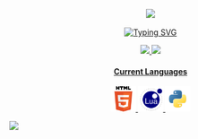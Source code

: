 <p align="center"> 
    <img src="https://discord.c99.nl/widget/theme-4/608356252816506884.png"/>
</p>

<p align="center">
<a href="https://git.io/typing-svg"><img src="https://readme-typing-svg.herokuapp.com?font=Fira+Code&size=15&pause=1000&color=F7F7F7&center=true&vCenter=true&width=435&lines=I+love+programming!" alt="Typing SVG" /></a>
</p>

<p float="left" align="center">

  <a href="https://github.com/WillDev12">
    <img src="https://img.shields.io/github/followers/Heavensellz?style=for-the-badge&logo=github">
  <a href="https://github.com/WillDev12/WillDev12">
    <img src="https://img.shields.io/github/watchers/Heavensellz/HeavenSellz?style=for-the-badge&logo=git">

</p>
    
 <div align="center">

  <h4 align="center">Current Languages</h4>
  <p align="center">
    <code><img height="45" src="https://raw.githubusercontent.com/github/explore/main/topics/html/html.png"></code>
    <code><img height="45" src="https://raw.githubusercontent.com/github/explore/main/topics/lua/lua.png"></code>
    <code><img height="45" src="https://raw.githubusercontent.com/github/explore/main/topics/python/python.png"></code>
  </p>

</div>

<img src="https://github.com/BEPb/BEPb/blob/main/assets/Bottom_down.svg">

<!---<h3 align="center">⚠️ Multiple works in progress! ⚠️</h3>
<h4 align="center">Due to the creating of multiple projects, common inactivity may occur.<br>Please pardon any slow uploads or lack of updates.</h4>--->
